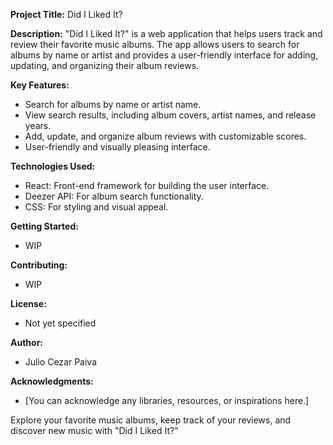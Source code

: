 **Project Title:** Did I Liked It?

**Description:**
"Did I Liked It?" is a web application that helps users track and review their favorite music albums. The app allows users to search for albums by name or artist and provides a user-friendly interface for adding, updating, and organizing their album reviews.

**Key Features:**
- Search for albums by name or artist name.
- View search results, including album covers, artist names, and release years.
- Add, update, and organize album reviews with customizable scores.
- User-friendly and visually pleasing interface.

**Technologies Used:**
- React: Front-end framework for building the user interface.
- Deezer API: For album search functionality.
- CSS: For styling and visual appeal.

**Getting Started:**
- WIP

**Contributing:**
- WIP

**License:**
- Not yet specified

**Author:**
- Julio Cezar Paiva

**Acknowledgments:**
- [You can acknowledge any libraries, resources, or inspirations here.]

Explore your favorite music albums, keep track of your reviews, and discover new music with "Did I Liked It?"